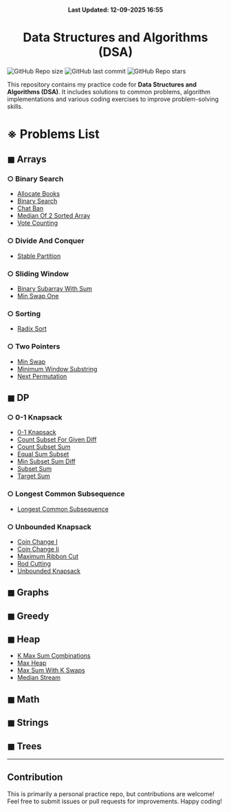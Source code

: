 <h4 align="center"> Last Updated: 12-09-2025 16:55</h4>

<h1 align="center">Data Structures and Algorithms (DSA)</h1>

![GitHub Repo size](https://img.shields.io/github/repo-size/iamtgiri/DSA)
![GitHub last commit](https://img.shields.io/github/last-commit/iamtgiri/DSA)
![GitHub Repo stars](https://img.shields.io/github/stars/iamtgiri/DSA?style=social)

This repository contains my practice code for **Data Structures and Algorithms (DSA)**. It includes solutions to common problems, algorithm implementations and various coding exercises to improve problem-solving skills.

# ※ Problems List

## $\blacksquare$ Arrays


### $\bigcirc$ Binary Search

- [Allocate Books](Arrays/Binary_Search/allocate_books.cpp)
- [Binary Search](Arrays/Binary_Search/binary_search.cpp)
- [Chat Ban](Arrays/Binary_Search/chat_ban.cpp)
- [Median Of 2 Sorted Array](Arrays/Binary_Search/median_of_2_sorted_array.cpp)
- [Vote Counting](Arrays/Binary_Search/vote_counting.cpp)

### $\bigcirc$ Divide And Conquer

- [Stable Partition](Arrays/Divide_And_Conquer/stable_partition.cpp)

### $\bigcirc$ Sliding Window

- [Binary Subarray With Sum](Arrays/Sliding_Window/binary_subarray_with_sum.cpp)
- [Min Swap One](Arrays/Sliding_Window/min_swap_one.cpp)

### $\bigcirc$ Sorting

- [Radix Sort](Arrays/Sorting/radix_sort.cpp)

### $\bigcirc$ Two Pointers

- [Min Swap](Arrays/Two_Pointers/min_swap.cpp)
- [Minimum Window Substring](Arrays/Two_Pointers/minimum_window_substring.cpp)
- [Next Permutation](Arrays/Two_Pointers/next_permutation.cpp)

## $\blacksquare$ DP


### $\bigcirc$ 0-1 Knapsack

- [0-1 Knapsack](DP/0-1_Knapsack/0-1_knapsack.cpp)
- [Count Subset For Given Diff](DP/0-1_Knapsack/count_subset_for_given_diff.cpp)
- [Count Subset Sum](DP/0-1_Knapsack/count_subset_sum.cpp)
- [Equal Sum Subset](DP/0-1_Knapsack/equal_sum_subset.cpp)
- [Min Subset Sum Diff](DP/0-1_Knapsack/min_subset_sum_diff.cpp)
- [Subset Sum](DP/0-1_Knapsack/subset_sum.cpp)
- [Target Sum](DP/0-1_Knapsack/target_sum.cpp)

### $\bigcirc$ Longest Common Subsequence

- [Longest Common Subsequence](DP/Longest_Common_Subsequence/longest_common_subsequence.cpp)

### $\bigcirc$ Unbounded Knapsack

- [Coin Change I](DP/Unbounded_Knapsack/coin_change_i.cpp)
- [Coin Change Ii](DP/Unbounded_Knapsack/coin_change_ii.cpp)
- [Maximum Ribbon Cut](DP/Unbounded_Knapsack/maximum_ribbon_cut.cpp)
- [Rod Cutting](DP/Unbounded_Knapsack/rod_cutting.cpp)
- [Unbounded Knapsack](DP/Unbounded_Knapsack/unbounded_knapsack.cpp)

## $\blacksquare$ Graphs


## $\blacksquare$ Greedy


## $\blacksquare$ Heap

- [K Max Sum Combinations](Heap/k_max_sum_combinations.cpp)
- [Max Heap](Heap/max_heap.cpp)
- [Max Sum With K Swaps](Heap/max_sum_with_k_swaps.cpp)
- [Median Stream](Heap/median_stream.cpp)

## $\blacksquare$ Math


## $\blacksquare$ Strings


## $\blacksquare$ Trees

---

## Contribution

This is primarily a personal practice repo, but contributions are welcome! Feel free to submit issues or pull requests for improvements.
Happy coding!
